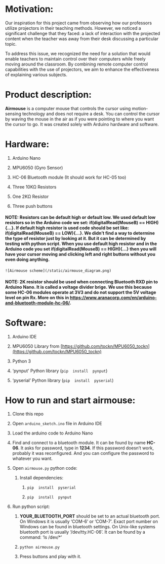 # Motivation:

Our  inspiration  for  this  project  came  from  observing  how  our  professors  utilize  projectors  in  their  teaching  methods. However, we  noticed a significant  challenge  that  they  faced: a lack  of  interaction  with  the  projected  content  when  the  teacher  was  away  from  their  desk  discussing a particular  topic.

To address  this  issue, we  recognized  the  need  for a solution  that  would  enable  teachers  to  maintain  control  over  their  computers  while  freely  moving  around  the  classroom. By combining  remote  computer  control  capabilities  with  the  use  of  projectors, we  aim  to  enhance  the  effectiveness  of  explaining  various  subjects.

# Product description:

**Airmouse**  is a computer  mouse  that  controls  the  cursor  using  motion-sensing  technology  and  does  not  require a desk. You can  control  the  cursor  by  waving  the  mouse  in  the  air  as  if  you  were  pointing  to  where  you  want  the  cursor  to  go. It was  created  solely  with  Arduino  hardware  and  software.

# Hardware:

1.  Arduino  Nano
    

2.  MPU6050 (Gyro  Sensor)
    

3.  HC-06 Bluetooth module (It should  work  for HC-05 too)
    

4.  Three 10KΩ Resistors
    

5.  One 2KΩ Resistor
    

6.  Three  push  buttons
    

#### NOTE: Resistors  can  be  default  high  or  default  low. We used  default  low  resistors  so  in  the  Arduino  code  we  set: if(digitalRead(MouseB) == HIGH){...}. If  default  high  resistor  is  used  code  should  be  set  like: if(digitalRead(MouseB) == LOW){...}. We didn’t  find a way  to  determine  the  type  of  resistor  just  by  looking  at  it. But  it  can  be  determined  by  testing  with  python  script. When  you  use  default  high  resistor  and  in  the  Arduino  code  you  set  if(digitalRead(MouseB) == HIGH){...}  then  you  will  have  your  cursor  moving  and  clicking  left  and  right  buttons  without  you  even  doing  anything.

    ![Airmouse scheme](/static/airmouse_diagram.png)

#### NOTE: 2K resistor should be used when connecting Bluetooth RXD pin to Arduino Nano. It is called a voltage divider brige. We use this because some HC-06 modules operate at 3V3 and do not support the 5V voltage level on pin Rx. More on this in https://www.aranacorp.com/en/arduino-and-bluetooth-module-hc-06/.

# Software:

1.  Arduino IDE
    

2.  MPU6050 Library from [https://github.com/tockn/MPU6050_tockn](https://github.com/tockn/MPU6050_tockn)
    

3.  Python 3
    

4.  ‘pynput' Python library (`pip  install  pynput`)
    

5.  ‘pyserial’ Python library (`pip  install  pyserial`)
    

# How  to  run  and  start  airmouse:

1.  Clone  this  repo
    

2.  Open `arduino_sketch.ino` file  in  Arduino IDE
    

3.  Load  the  arduino  code  to  Arduino  Nano
    

4.  Find  and  connect  to a bluetooth  module. It can  be  found  by  name **HC-06**. It asks  for  password, type in **1234**. If  this  password  doesn’t  work, probably  it  was  reconfigured. And you  can  configure  the  password  to  whatever  you  want.
    

5.  Open `airmouse.py` python  code:
    

    1.  Install  dependencies:
    

        1.  `pip  install  pyserial`
    

        2.  `pip  install  pynput`
    

6.  Run  python  script:
    

    1.  **YOUR_BLUETOOTH_PORT** should  be  set  to an actual bluetooth  port. On Windows it  is  usually ‘COM-6’ or ‘COM-7’. Exact  port  number  on Windows can  be  found  in  bluetooth  settings. On Unix-like  systems  bluetooth  port  is  usually ‘/dev/tty.HC-06’. It can  be  found  by a command: ‘ls /dev/*’
    

    2.  `python airmouse.py`
    

    7.  Press buttons  and  play  with  it.
